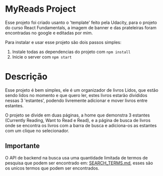 # MyReads Project

Esse projeto foi criado usanto o 'template' feito pela Udacity, para o projeto do curso React Fundamentals, a imagem de banner e das prateleiras foram encontradas no google e editadas por mim.

Para instalar e usar esse projeto são dois passos simples:

1. Instale todas as dependencias do projeto com `npm install`
2. Inicie o server com `npm start`

# Descrição

Esse projeto é bem simples, ele é um organizador de livros Lidos, que estão sendo lidos no momento e que quero ler, estes livros estarão divididos nessas 3 'estantes', podendo livremente adicionar e mover livros entre estantes.

O projeto se divide em duas páginas, a home que demonstra 3 estantes (Currently Reading, Want to Read e Read), e a página de busca de livros onde se encontra os livros com a barra de busca e adiciona-os as estantes com um clique no selecionador.

## Importante

O API de backend na busca usa uma quantidade limitada de termos de pesquisa que podem ser encontrado em: [SEARCH_TERMS.md](SEARCH_TERMS.md), esses são os unicos termos que podem ser encontrados.
